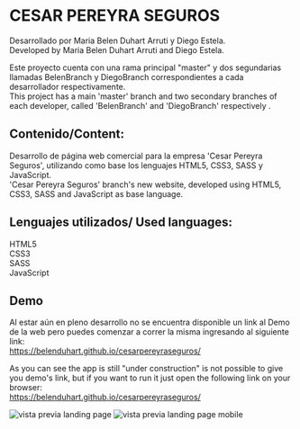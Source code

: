 # CESAR PEREYRA SEGUROS <br>

Desarrollado por Maria Belen Duhart Arruti y Diego Estela. <br>
Developed by Maria Belen Duhart Arruti and Diego Estela. <br>

Este proyecto cuenta con una rama principal "master" y dos segundarias llamadas BelenBranch y DiegoBranch correspondientes a cada desarrollador respectivamente. <br>
This project has a main 'master' branch and two secondary branches of each developer, called 'BelenBranch' and 'DiegoBranch' respectively . <br>

## Contenido/Content: <br>
Desarrollo de página web comercial para la empresa 'Cesar Pereyra Seguros', utilizando como base los lenguajes HTML5, CSS3, SASS y JavaScript. <br>
'Cesar Pereyra Seguros' branch's new website, developed using HTML5, CSS3, SASS and JavaScript as base language. <br>

## Lenguajes utilizados/ Used languages: <br>
HTML5 <br>
CSS3 <br>
SASS <br>
JavaScript <br>

## Demo <br>
Al estar aún en pleno desarrollo no se encuentra disponible un link al Demo de la web pero puedes comenzar a correr la misma ingresando al siguiente link: <br>
https://belenduhart.github.io/cesarpereyraseguros/

As you can see the app is still "under construction" is not possible to give you demo's link, but if you want to run it just open the following link on your browser: <br>
https://belenduhart.github.io/cesarpereyraseguros/

<img src="https://i.ibb.co/bXtzPYy/view.png" alt="vista previa landing page">
<img src="https://i.ibb.co/Q928ybr/viewmob.png" alt="vista previa landing page mobile">

